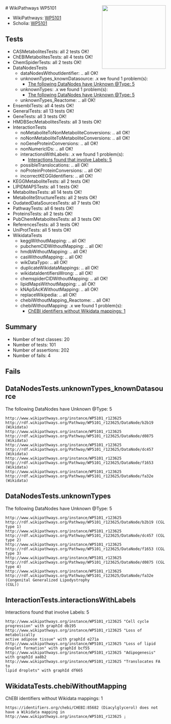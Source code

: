 <img style="float: right; width: 200px" src="https://upload.wikimedia.org/wikipedia/commons/thumb/8/83/Wplogo_with_text_500.png/640px-Wplogo_with_text_500.png" />
# WikiPathways WP5101

* WikiPathways: [WP5101](https://new.wikipathways.org/pathways/WP5101)
* Scholia: [WP5101](https://scholia.toolforge.org/wikipathways/WP5101)
## Tests
* CASMetabolitesTests: all 2 tests OK!
* ChEBIMetabolitesTests: all 4 tests OK!
* ChemSpiderTests: all 2 tests OK!
* DataNodesTests
    * dataNodesWithoutIdentifier: .. all OK!
    * unknownTypes_knownDatasource: .x we found 1 problem(s):
        * [The following DataNodes have Unknown @Type: 5](#904516da)
    * unknownTypes: .x we found 1 problem(s):
        * [The following DataNodes have Unknown @Type: 5](#839973e3)
    * unknownTypes_Reactome: .. all OK!
* EnsemblTests: all 4 tests OK!
* GeneralTests: all 13 tests OK!
* GeneTests: all 3 tests OK!
* HMDBSecMetabolitesTests: all 3 tests OK!
* InteractionTests
    * noMetaboliteToNonMetaboliteConversions: .. all OK!
    * noNonMetaboliteToMetaboliteConversions: .. all OK!
    * noGeneProteinConversions: .. all OK!
    * nonNumericIDs: .. all OK!
    * interactionsWithLabels: .x we found 1 problem(s):
        * [Interactions found that involve Labels: 5](#630d267c)
    * possibleTranslocations: .. all OK!
    * noProteinProteinConversions: .. all OK!
    * incorrectKEGGIdentifiers: .. all OK!
* KEGGMetaboliteTests: all 2 tests OK!
* LIPIDMAPSTests: all 1 tests OK!
* MetabolitesTests: all 14 tests OK!
* MetaboliteStructureTests: all 2 tests OK!
* OudatedDataSourcesTests: all 7 tests OK!
* PathwayTests: all 6 tests OK!
* ProteinsTests: all 2 tests OK!
* PubChemMetabolitesTests: all 3 tests OK!
* ReferencesTests: all 3 tests OK!
* UniProtTests: all 5 tests OK!
* WikidataTests
    * keggWithoutMapping: .. all OK!
    * pubchemCIDWithoutMapping: .. all OK!
    * hmdbWithoutMapping: .. all OK!
    * casWithoutMapping: .. all OK!
    * wikDataTypo: .. all OK!
    * duplicateWikidataMappings: .. all OK!
    * wikidataIdentifiersWrong: .. all OK!
    * chemspiderCIDWithoutMapping: .. all OK!
    * lipidMapsWithoutMapping: .. all OK!
    * kNApSAcKWithoutMapping: .. all OK!
    * replaceWikipedia: .. all OK!
    * chebiWithoutMapping_Reactome: .. all OK!
    * chebiWithoutMapping: .x we found 1 problem(s):
        * [ChEBI identifiers without Wikidata mappings: 1](#a8d554cd)


## Summary

* Number of test classes: 20
* Number of tests: 101
* Number of assertions: 202
* Number of fails: 4

## Fails

<a name="904516da" />

## DataNodesTests.unknownTypes_knownDatasource

The following DataNodes have Unknown @Type: 5
```
http://www.wikipathways.org/instance/WP5101_r123625 http://rdf.wikipathways.org/Pathway/WP5101_r123625/DataNode/b2b19 (Wikidata)
http://www.wikipathways.org/instance/WP5101_r123625 http://rdf.wikipathways.org/Pathway/WP5101_r123625/DataNode/d0875 (Wikidata)
http://www.wikipathways.org/instance/WP5101_r123625 http://rdf.wikipathways.org/Pathway/WP5101_r123625/DataNode/dc457 (Wikidata)
http://www.wikipathways.org/instance/WP5101_r123625 http://rdf.wikipathways.org/Pathway/WP5101_r123625/DataNode/f1653 (Wikidata)
http://www.wikipathways.org/instance/WP5101_r123625 http://rdf.wikipathways.org/Pathway/WP5101_r123625/DataNode/fa32e (Wikidata)
```

<a name="839973e3" />

## DataNodesTests.unknownTypes

The following DataNodes have Unknown @Type: 5
```
http://www.wikipathways.org/instance/WP5101_r123625 http://rdf.wikipathways.org/Pathway/WP5101_r123625/DataNode/b2b19 (CGL type 1)
http://www.wikipathways.org/instance/WP5101_r123625 http://rdf.wikipathways.org/Pathway/WP5101_r123625/DataNode/dc457 (CGL type 2)
http://www.wikipathways.org/instance/WP5101_r123625 http://rdf.wikipathways.org/Pathway/WP5101_r123625/DataNode/f1653 (CGL type 3)
http://www.wikipathways.org/instance/WP5101_r123625 http://rdf.wikipathways.org/Pathway/WP5101_r123625/DataNode/d0875 (CGL type 4)
http://www.wikipathways.org/instance/WP5101_r123625 http://rdf.wikipathways.org/Pathway/WP5101_r123625/DataNode/fa32e (Congenital Generalized Lipodystrophy
(CGL))
```

<a name="630d267c" />

## InteractionTests.interactionsWithLabels

Interactions found that involve Labels: 5
```
http://www.wikipathways.org/instance/WP5101_r123625 "Cell cycle 
progression" with graphId db195
http://www.wikipathways.org/instance/WP5101_r123625 "Loss of metabolically 
active adipose tissue" with graphId e271a
http://www.wikipathways.org/instance/WP5101_r123625 "Loss of lipid 
droplet formation" with graphId bcf55
http://www.wikipathways.org/instance/WP5101_r123625 "Adipogenesis" with graphId aa8b2
http://www.wikipathways.org/instance/WP5101_r123625 "Translocates FA to 
lipid droplets" with graphId df665
```

<a name="a8d554cd" />

## WikidataTests.chebiWithoutMapping

ChEBI identifiers without Wikidata mappings: 1
```
https://identifiers.org/chebi/CHEBI:85682 (Diacylglycerol) does not have a Wikidata mapping in http://www.wikipathways.org/instance/WP5101_r123625 ; 
```


